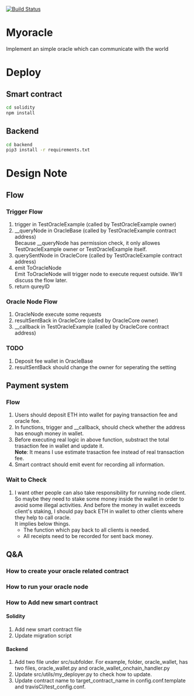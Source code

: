 [![Build Status](https://travis-ci.org/sfffaaa/myoracle.svg?branch=issue_2)](https://travis-ci.org/sfffaaa/myoracle)

# Myoracle
Implement an simple oracle which can communicate with the world

# Deploy
## Smart contract
```bash
cd solidity
npm install
```
## Backend
```bash
cd backend
pip3 install -r requirements.txt
```

# Design Note
## Flow
### Trigger Flow
1. trigger in TestOracleExample (called by TestOracleExample owner)
2. \_\_queryNode in OracleBase (called by TestOracleExample contract address) </br>
Because \_\_queryNode has permission check, it only allowes TestOracleExample owner or TestOracleExample itself.
3. querySentNode in OracleCore (called by TestOracleExample contract address)
4. emit ToOracleNode </br>
Emit ToOracleNode will trigger node to execute request outside. We'll discuss the flow later.
5. return qureyID
### Oracle Node Flow
1. OracleNode execute some requests
2. resultSentBack in OracleCore (called by OracleCore owner)
3. \_\_callback in TestOracleExample (called by OracleCore contract address)
### TODO
1. Deposit fee wallet in OracleBase
2. resultSentBack should change the owner for seperating the setting
## Payment system
### Flow
1. Users should deposit ETH into wallet for paying transaction fee and oracle fee.
2. In functions, trigger and \_\_callback, should check whether the address has enough money in wallet.
3. Before executing real logic in above function, substract the total trasaction fee in wallet and update it.</br>
**Note**: It means I use estimate trasaction fee instead of real transaction fee.
4. Smart contract should emit event for recording all information.
### Wait to Check
1. I want other people can also take responsibility for running node client. So maybe they need to stake some money inside the wallet in order to avoid some illegal activities. And before the money in wallet exceeds client's staking, I should pay back ETH in wallet to other clients where they help to call oracle. </br> It implies below things.
    - The function which pay back to all clients is needed.
    - All receipts need to be recorded for sent back money.
## Q&A
### How to create your oracle related contract
### How to run your oracle node
### How to Add new smart contract
#### Solidity
1. Add new smart contract file
2. Update migration script
#### Backend
1. Add two file under src/subfolder. For example, folder, oracle\_wallet, has two files, oracle\_wallet.py and oracle\_wallet\_onchain\_handler.py
2. Update src/utils/my\_deployer.py to check how to update.
3. Update contract name to target\_contract\_name in config.conf.template and travisCI/test\_config.conf.
